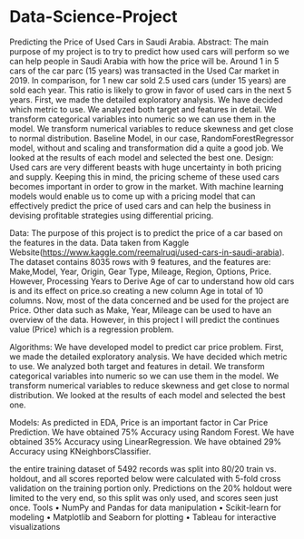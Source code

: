 # Data-Science-Project
Predicting the Price of Used Cars in Saudi Arabia.
Abstract:
The main purpose of my project is to try to predict how used cars will perform so we can help people in Saudi Arabia with how the price will be. Around 1 in 5 cars of the car parc (15 years) was transacted in the Used Car market in 2019. In comparison, for 1 new car sold 2.5 used cars (under 15 years) are sold each year. This ratio is likely to grow in favor of used cars in the next 5 years. First, we made the detailed exploratory analysis. We have decided which metric to use. We analyzed both target and features in detail. We transform categorical variables into numeric so we can use them in the model. We transform numerical variables to reduce skewness and get close to normal distribution. Baseline Model, in our case, RandomForestRegressor model, without and scaling and transformation did a quite a good job. We looked at the results of each model and selected the best one. 
Design:
Used cars are very different beasts with huge uncertainty in both pricing and supply. Keeping this in mind, the pricing scheme of these used cars becomes important in order to grow in the market. With machine learning models would enable us to come up with a pricing model that can effectively predict the price of used cars and can help the business in devising profitable strategies using differential pricing.

Data:
The purpose of this project is to predict the price of a car based on the features in the data. Data taken from Kaggle Website(https://www.kaggle.com/reemalruqi/used-cars-in-saudi-arabia). The dataset contains 8035 rows with 9 features, and the features are: Make,Model, Year, Origin, Gear Type, Mileage, Region, Options, Price. However, Processing Years to Derive Age of car to understand how old cars is and its effect on price.so creating a new column Age in total of 10 columns. 
Now, most of the data concerned and be used for the project are Price. Other data such as Make, Year, Mileage can be used to have an overview of the data. However, in this project I will predict the continues value (Price) which is a regression problem.

Algorithms:
We have developed model to predict car price problem.
First, we made the detailed exploratory analysis.
We have decided which metric to use. We analyzed both target and features in detail. We transform categorical variables into numeric so we can use them in the model. We transform numerical variables to reduce skewness and get close to normal distribution. We looked at the results of each model and selected the best one. 


Models:
As predicted in EDA, Price is an important factor in Car Price Prediction. We have obtained 75% Accuracy using Random Forest. We have obtained 35% Accuracy using LinearRegression. We have obtained 29% Accuracy using KNeighborsClassifier.

the entire training dataset of 5492 records was split into 80/20 train vs. holdout, and all scores reported below were calculated with 5-fold cross validation on the training portion only. Predictions on the 20% holdout were limited to the very end, so this split was only used, and scores seen just once.
Tools
•	NumPy and Pandas for data manipulation
•	Scikit-learn for modeling
•	Matplotlib and Seaborn for plotting
•	Tableau for interactive visualizations




 



